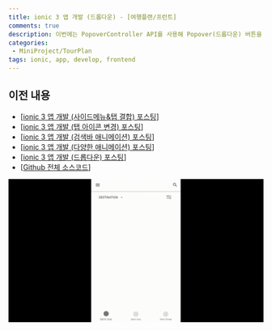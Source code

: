 ```yaml
---
title: ionic 3 앱 개발 (드롭다운) - [여행플랜/프런트]
comments: true
description: 이번에는 PopoverController API를 사용해 Popover(드롭다운) 버튼을 만들어 보도록하겠습니다~
categories:
 - MiniProject/TourPlan
tags: ionic, app, develop, frontend
---
```


## 이전 내용

- [[ionic 3 앱 개발 (사이드메뉴&탭 결합) 포스팅](https://wkddnjset.github.io/miniproject/tourplan/2018/02/04/ionic-3-%ED%95%98%EC%9D%B4%EB%B8%8C%EB%A6%AC%EB%93%9C-%EC%95%B1-%EA%B0%9C%EB%B0%9C%ED%95%98%EA%B8%B0-%EC%97%AC%ED%96%89%ED%94%8C%EB%9E%9C/)]
- [[ionic 3 앱 개발 (탭 아이콘 변경) 포스팅](https://wkddnjset.github.io/miniproject/tourplan/2018/02/05/ionic-3-%EC%95%B1-%EA%B0%9C%EB%B0%9C-(%ED%83%AD-%EC%95%84%EC%9D%B4%EC%BD%98-%EB%B3%80%EA%B2%BD)-%EC%97%AC%ED%96%89%ED%94%8C%EB%9E%9C/)]
- [[ionic 3 앱 개발 (검색바 애니메이션) 포스팅](https://wkddnjset.github.io/miniproject/tourplan/2018/02/06/ionic-3-%EC%95%B1-%EA%B0%9C%EB%B0%9C-(%EA%B2%80%EC%83%89%EB%B0%94-%EC%95%A0%EB%8B%88%EB%A9%94%EC%9D%B4%EC%85%98)-%EC%97%AC%ED%96%89%ED%94%8C%EB%9E%9C/)]
- [[ionic 3 앱 개발 (다양한 애니메이션) 포스팅](https://wkddnjset.github.io/miniproject/tourplan/2018/02/07/ionic-3-%EC%95%B1-%EA%B0%9C%EB%B0%9C-(%EB%8B%A4%EC%96%91%ED%95%9C-%EC%95%A0%EB%8B%88%EB%A9%94%EC%9D%B4%EC%85%98)-%EC%97%AC%ED%96%89%ED%94%8C%EB%9E%9C/)]
- [[ionic 3 앱 개발 (드롭다운) 포스팅](https://wkddnjset.github.io/miniproject/tourplan/2018/02/09/ionic-3-%EC%95%B1-%EA%B0%9C%EB%B0%9C-(%EB%93%9C%EB%A1%AD%EB%8B%A4%EC%9A%B4)-%EC%97%AC%ED%96%89%ED%94%8C%EB%9E%9C/)]
- [[Github 전체 소스코드](https://github.com/wkddnjset/MiniProject-TourPlan)]

![Result_01](https://raw.githubusercontent.com/wkddnjset/wkddnjset.github.io/master/_posts/images/2018-02-09/result_01.gif)


